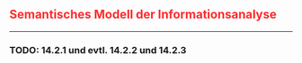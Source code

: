 ## <em style="color: #ff2c2d; font-style: normal">Semantisches Modell der Informationsanalyse</em>

---

### TODO: 14.2.1 und evtl. 14.2.2 und 14.2.3
